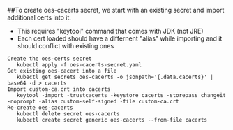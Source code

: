##To create oes-cacerts secret, we start with an existing secret and import additional certs into it.
- This requires "keytool" command that comes with JDK (not JRE)
- Each cert loaded should have a differnent "alias" while importing and it should conflict with existing ones

```
Create the oes-certs secret
   kubectl apply -f oes-cacerts-secret.yaml
Get existing oes-cacert into a file
   kubectl get secrets oes-cacerts -o jsonpath='{.data.cacerts}' | base64 -d > cacerts
Import custom-ca.crt into cacerts
   keytool -import -trustcacerts -keystore cacerts -storepass changeit -noprompt -alias custom-self-signed -file custom-ca.crt
Re-create oes-cacerts
   kubectl delete secret oes-cacerts
   kubectl create secret generic oes-cacerts --from-file cacerts
```
